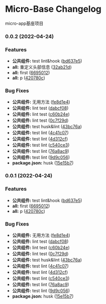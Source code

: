 # Micro-Base Changelog

micro-app基座项目

### 0.0.2 (2022-04-24)


### Features

* **公共组件:** test lint&hook ([bd637e5](https://github.com/Eug620/micro-base/commit/bd637e563b1a4b1e6ceb8fb462806bf19755191e))
* **all:** 重定义头部信息 ([32ab21d](https://github.com/Eug620/micro-base/commit/32ab21d25417c337bf733ba9cb3b810e158f5041))
* **all:** first ([6695012](https://github.com/Eug620/micro-base/commit/66950126776bf905d7aa1d485b2e41ec71fb4b77))
* **all:** p ([420780c](https://github.com/Eug620/micro-base/commit/420780cdfefb8b29ca627f31b27e428ca4ec2941))


### Bug Fixes

* **公共组件:** 无用方法 ([fe8d1e4](https://github.com/Eug620/micro-base/commit/fe8d1e424fe358f691cd9638890e98a192d4e3b9))
* **公共组件:** lint test ([dabcf08](https://github.com/Eug620/micro-base/commit/dabcf08b46ab8eac430b359635fe828de116f510))
* **公共组件:** lint test ([c60b24e](https://github.com/Eug620/micro-base/commit/c60b24ec2d68e91aaf97e328a42962e7c91a3728))
* **公共组件:** lint test ([0c7f29d](https://github.com/Eug620/micro-base/commit/0c7f29dc4b2d28d43d6737a33175449d5597730d))
* **公共组件:** test husk&lint ([43bc76a](https://github.com/Eug620/micro-base/commit/43bc76af692a99fe1af1eb93fd596a803223a02e))
* **公共组件:** test lint ([4c41c07](https://github.com/Eug620/micro-base/commit/4c41c075b6a573a85e186b7739a3dc455b1dd85a))
* **公共组件:** test lint ([4d312cf](https://github.com/Eug620/micro-base/commit/4d312cfb73e9da21ba2bb734821e7e8e1e30bf77))
* **公共组件:** test lint ([c540ce3](https://github.com/Eug620/micro-base/commit/c540ce39fb134f23a1451e88137d7d2fa7e13fb2))
* **公共组件:** test lint ([76a8ac9](https://github.com/Eug620/micro-base/commit/76a8ac90031a1b0b71ec011f5984fb472063bb26))
* **公共组件:** test lint ([9d9c056](https://github.com/Eug620/micro-base/commit/9d9c05609b16ec7f450999852ad2874545f046bf))
* **package.json:** husk ([15e15b7](https://github.com/Eug620/micro-base/commit/15e15b7262efc9a070979fb415a60a4699192607))

### 0.0.1 (2022-04-24)

### Features

- **公共组件:** test lint&hook ([bd637e5](https://github.com/Eug620/micro-base/commit/bd637e563b1a4b1e6ceb8fb462806bf19755191e))
- **all:** first ([6695012](https://github.com/Eug620/micro-base/commit/66950126776bf905d7aa1d485b2e41ec71fb4b77))
- **all:** p ([420780c](https://github.com/Eug620/micro-base/commit/420780cdfefb8b29ca627f31b27e428ca4ec2941))

### Bug Fixes

- **公共组件:** 无用方法 ([fe8d1e4](https://github.com/Eug620/micro-base/commit/fe8d1e424fe358f691cd9638890e98a192d4e3b9))
- **公共组件:** lint test ([dabcf08](https://github.com/Eug620/micro-base/commit/dabcf08b46ab8eac430b359635fe828de116f510))
- **公共组件:** lint test ([c60b24e](https://github.com/Eug620/micro-base/commit/c60b24ec2d68e91aaf97e328a42962e7c91a3728))
- **公共组件:** lint test ([0c7f29d](https://github.com/Eug620/micro-base/commit/0c7f29dc4b2d28d43d6737a33175449d5597730d))
- **公共组件:** test husk&lint ([43bc76a](https://github.com/Eug620/micro-base/commit/43bc76af692a99fe1af1eb93fd596a803223a02e))
- **公共组件:** test lint ([4c41c07](https://github.com/Eug620/micro-base/commit/4c41c075b6a573a85e186b7739a3dc455b1dd85a))
- **公共组件:** test lint ([4d312cf](https://github.com/Eug620/micro-base/commit/4d312cfb73e9da21ba2bb734821e7e8e1e30bf77))
- **公共组件:** test lint ([c540ce3](https://github.com/Eug620/micro-base/commit/c540ce39fb134f23a1451e88137d7d2fa7e13fb2))
- **公共组件:** test lint ([76a8ac9](https://github.com/Eug620/micro-base/commit/76a8ac90031a1b0b71ec011f5984fb472063bb26))
- **公共组件:** test lint ([9d9c056](https://github.com/Eug620/micro-base/commit/9d9c05609b16ec7f450999852ad2874545f046bf))
- **package.json:** husk ([15e15b7](https://github.com/Eug620/micro-base/commit/15e15b7262efc9a070979fb415a60a4699192607))
